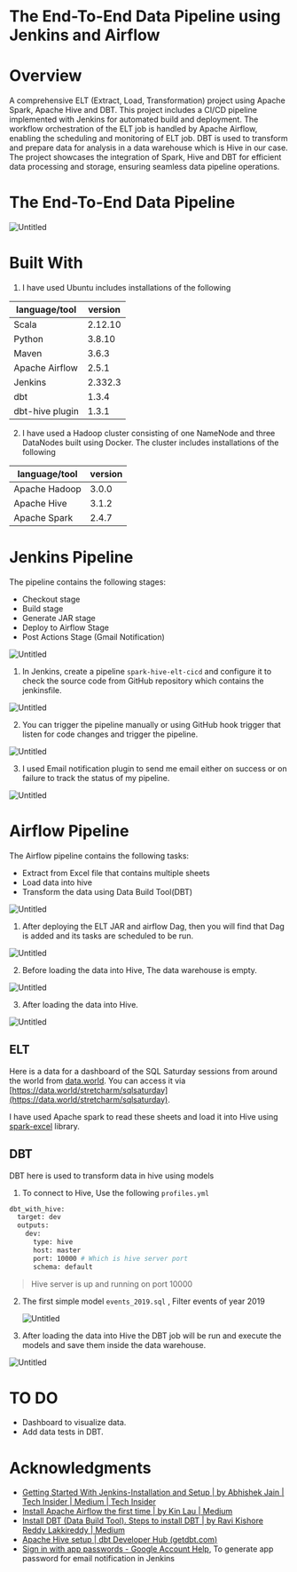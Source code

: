 # The End-To-End Data Pipeline using Jenkins and Airflow

# Overview

A comprehensive ELT (Extract, Load, Transformation) project using Apache Spark, Apache Hive and DBT. This project includes a CI/CD pipeline implemented with Jenkins for automated build and deployment. The workflow orchestration of the ELT job is handled by Apache Airflow, enabling the scheduling and monitoring of ELT job. DBT is used to transform and prepare data for analysis in a data warehouse which is Hive in our case. The project showcases the integration of Spark, Hive and DBT for efficient data processing and storage, ensuring seamless data pipeline operations.

# ****The End-To-End Data Pipeline****

![Untitled](resources/Untitled.png)

# **Built With**

1. I have used Ubuntu includes installations of the following

| language/tool | version |
| --- | --- |
| Scala | 2.12.10 |
| Python | 3.8.10 |
| Maven | 3.6.3 |
| Apache Airflow | 2.5.1 |
| Jenkins | 2.332.3 |
| dbt | 1.3.4 |
| dbt-hive plugin | 1.3.1 |
2. I have used a Hadoop cluster consisting of one NameNode and three DataNodes built using Docker. The cluster includes installations of the following

| language/tool | version |
| --- | --- |
| Apache Hadoop | 3.0.0 |
| Apache Hive | 3.1.2 |
| Apache Spark | 2.4.7 |

# Jenkins Pipeline

The pipeline contains the following stages:

- Checkout stage
- Build stage
- Generate JAR stage
- Deploy to Airflow Stage
- Post Actions Stage (Gmail Notification)

![Untitled](resources/Untitled%201.png)

1. In Jenkins, create a pipeline `spark-hive-elt-cicd` and configure it to check the source code from GitHub repository which contains the jenkinsfile. 

![Untitled](resources/Untitled%202.png)

2. You can trigger the pipeline manually or using GitHub hook trigger that listen for code changes and trigger the pipeline.

![Untitled](resources/Untitled%203.png)

3. I used Email notification plugin to send me email either on success or on failure to track the status of my pipeline.

![Untitled](resources/Untitled%204.png)

# Airflow Pipeline

The Airflow pipeline contains the following tasks:

- Extract from Excel file that contains multiple sheets
- Load data into hive
- Transform the data using Data Build Tool(DBT)

![Untitled](resources/Untitled%205.png)

1. After deploying the ELT JAR and airflow Dag, then you will find that Dag is added and its tasks are scheduled to be run. 

![Untitled](resources/Untitled%206.png)

2. Before loading the data into Hive, The data warehouse  is empty.

![Untitled](resources/Untitled%207.png)

3. After loading the data into Hive.

![Untitled](resources/Untitled%208.png)

## ELT

Here is a data for a dashboard of the SQL Saturday sessions from around the world from [data.world](http://data.world). You can access it via [https://data.world/stretcharm/sqlsaturday](https://data.world/stretcharm/sqlsaturday).

I have used Apache spark to read these sheets and load it into Hive using [spark-excel](https://mvnrepository.com/artifact/com.crealytics/spark-excel) library.

## DBT

DBT here is used to transform data in hive using models 

1. To connect to Hive, Use the following `profiles.yml`

```bash
dbt_with_hive:
  target: dev
  outputs:
    dev:
      type: hive
      host: master
      port: 10000 # Which is hive server port
      schema: default
```

> Hive server is up and running on port 10000
> 
2. The first simple model `events_2019.sql` , Filter events of year 2019
    
    ![Untitled](resources/Untitled%209.png)
    
3. After loading the data into Hive the DBT job will be run and execute the models and save them inside the data warehouse.

![Untitled](resources/Untitled%2010.png)

# TO DO

- Dashboard to visualize data.
- Add data tests in DBT.

# **Acknowledgments**

- [Getting Started With Jenkins-Installation and Setup | by Abhishek Jain | Tech Insider | Medium | Tech Insider](https://medium.com/tech-insider/jenkins-installation-and-setup-from-scratch-on-linux-5d9746b11fce)
- [Install Apache Airflow the first time | by Kin Lau | Medium](https://medium.com/@madtopcoder/install-apache-airflow-the-first-time-97e7eef76469)
- [Install DBT (Data Build Tool). Steps to install DBT | by Ravi Kishore Reddy Lakkireddy | Medium](https://medium.com/@databotzero/install-dbt-data-build-tool-4cb425a43f8)
- [Apache Hive setup | dbt Developer Hub (getdbt.com)](https://docs.getdbt.com/docs/core/connect-data-platform/hive-setup)
- [Sign in with app passwords - Google Account Help](https://support.google.com/accounts/answer/185833), To generate app password for email notification in Jenkins